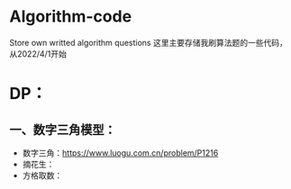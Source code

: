 # Algorithm-code
Store own writted algorithm questions
这里主要存储我刷算法题的一些代码，从2022/4/1开始
# DP：
## 一、数字三角模型：
  + 数字三角：https://www.luogu.com.cn/problem/P1216
  + 摘花生：
  + 方格取数：
  
